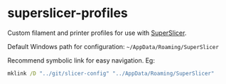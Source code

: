 # superslicer-profiles
Custom filament and printer profiles for use with [SuperSlicer](https://github.com/supermerill/SuperSlicer).

Default Windows path for configuration: `~/AppData/Roaming/SuperSlicer`

Recommend symbolic link for easy navigation. Eg:

``` cmd
mklink /D "../git/slicer-config" "../AppData/Roaming/SuperSlicer"
```

